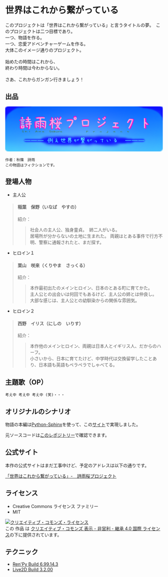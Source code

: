 # 世界はこれから繋がっている

このプロジェクトは「世界はこれから繋がっている」と言うタイトルの夢。　このプロジェクトは二つ目標であり。<br>
一つ、物語を作る。<br>
一つ、恋愛アドベンチャーゲームを作る。<br>
大体このイメージ通りのプロジェクト。<br>
<br>
始めたの時間はこれから、<br>
終わり時間は今わからない。<br>
<br>
さあ、これからガンガン行きましょう！<br>

## 出品

![詩雨桜プロジェクト](/data/ShiameSakuraProject.png)

```  
作者：秋篠　詩雨 
この物語はフィクションです。 
```

## 登場人物

* 主人公
> #### 稲葉　保野（いなば　やすの） <br>
> 紹介：<br>
>> 社会人の主人公、独身童貞。　姉二人がいる。<br>
>> 居場所が分からないの土地に生まれた。
>> 両親はとある事件で行方不明、警察に通報されたと、まだ探す。<br>

* ヒロイン１
> #### 栗山　咲来（くりやま　さっくる）<br>
> 紹介：<br>
>> 本作最初出たのメインヒロイン、日本のとある町に育てかた。<br>
>> 主人公との出会いは何回でもあるけど、主人公の姉とは仲良し。<br>
>> 大部な感じは、主人公との幼馴染からの関係な雰囲気。<br>

* ヒロイン２
> #### 西野　イリス（にしの　いりす）<br>
> 紹介：<br>
>> 本作他のメインヒロイン、両親は日本人とイギリス人、だからのハーフ。<br>
>> 小さいから、日本に育てたけど、中学時代は交換留学したことあり、日本語も英語もペラペラでしゃべてる。<br>

## 主題歌（OP）

`考え中 考え中 考え中 (笑)・・・`

## オリジナルのシナリオ

物語の本編は[Python-Sphinx](https://www.sphinx-doc.org/ja/master/)を使って、この[サイト](https://akishinoshiame.github.io/Sekai-Tuna-Story/)で実現しました。

元ソースコードは[このレポジトリー](https://github.com/AkishinoShiame/Sekai-Tuna-Story)で確認できます。

## 公式サイト

本作の公式サイトはまだ工事中けど、予定のアドレスは以下の通りです。

[「世界はこれから繋がっている」-　詩雨桜プロジェクト](https://akishinoshiame.github.io/Sekai-Tuna/)

## ライセンス

* Creative Commons ライセンス ファミリー
* MIT

<a rel="license" href="http://creativecommons.org/licenses/by-nc-sa/4.0/"><img alt="クリエイティブ・コモンズ・ライセンス" style="border-width:0" src="https://i.creativecommons.org/l/by-nc-sa/4.0/88x31.png" /></a><br />この 作品 は <a rel="license" href="http://creativecommons.org/licenses/by-nc-sa/4.0/">クリエイティブ・コモンズ 表示 - 非営利 - 継承 4.0 国際 ライセンス</a>の下に提供されています。

## テクニック
* [Ren'Py Build 6.99.14.3](https://www.renpy.org/)
* [Live2D Build 3.2.00](http://www.live2d.com/ja/)